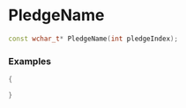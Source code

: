 # PledgeName
```cpp - C++
const wchar_t* PledgeName(int pledgeIndex);
```

### Examples
```cpp - C++
{

}
```
